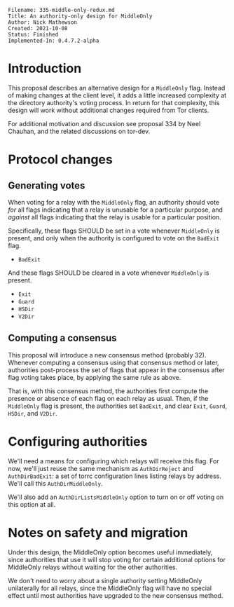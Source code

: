 ```
Filename: 335-middle-only-redux.md
Title: An authority-only design for MiddleOnly
Author: Nick Mathewson
Created: 2021-10-08
Status: Finished
Implemented-In: 0.4.7.2-alpha
```

# Introduction

This proposal describes an alternative design for a `MiddleOnly`
flag.  Instead of making changes at the client level, it adds a
little increased complexity at the directory authority's voting
process.  In return for that complexity, this design will work
without additional changes required from Tor clients.

For additional motivation and discussion see proposal 334 by Neel
Chauhan, and the related discussions on tor-dev.

# Protocol changes

## Generating votes

When voting for a relay with the `MiddleOnly` flag, an authority
should vote _for_ all flags indicating that a relay is unusable for a
particular purpose, and _against_ all flags indicating that the relay
is usable for a particular position.

Specifically, these flags SHOULD be set in a vote whenever
`MiddleOnly` is present, and only when the authority is configured
to vote on the `BadExit` flag.

  * `BadExit`

And these flags SHOULD be cleared in a vote whenever `MiddleOnly` is
present.

  * `Exit`
  * `Guard`
  * `HSDir`
  * `V2Dir`

## Computing a consensus

This proposal will introduce a new consensus method (probably 32).
Whenever computing a consensus using that consensus method or later,
authorities post-process the set of flags that appear in the
consensus after flag voting takes place, by applying the same rule
as above.

That is, with this consensus method, the authorities first compute
the presence or absence of each flag on each relay as usual.  Then,
if the `MiddleOnly` flag is present, the authorities set `BadExit`,
and clear `Exit`, `Guard`, `HSDir`, and `V2Dir`.

# Configuring authorities

We'll need a means for configuring which relays will receive this
flag.  For now, we'll just reuse the same mechanism as
`AuthDirReject` and `AuthDirBadExit`: a set of torrc configuration
lines listing relays by address.  We'll call this
`AuthDirMiddleOnly`.

We'll also add an `AuthDirListsMiddleOnly` option to turn on or off
voting on this option at all.

# Notes on safety and migration

Under this design, the MiddleOnly option becomes useful immediately,
since authorities that use it will stop voting for certain
additional options for MiddleOnly relays without waiting for the
other authorities.

We don't need to worry about a single authority setting MiddleOnly
unilaterally for all relays, since the MiddleOnly flag will have no
special effect until most authorities have upgraded to the new
consensus method.
